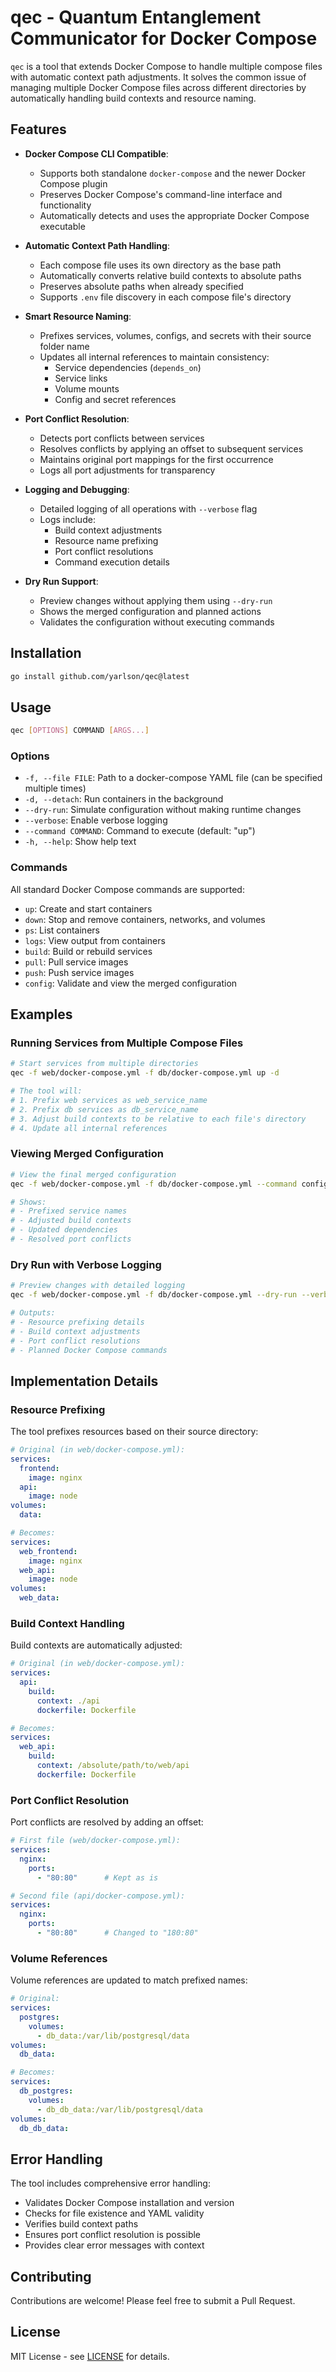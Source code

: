 # qec - Quantum Entanglement Communicator for Docker Compose

`qec` is a tool that extends Docker Compose to handle multiple compose files with automatic context path adjustments. It solves the common issue of managing multiple Docker Compose files across different directories by automatically handling build contexts and resource naming.

## Features

- **Docker Compose CLI Compatible**: 
  - Supports both standalone `docker-compose` and the newer Docker Compose plugin
  - Preserves Docker Compose's command-line interface and functionality
  - Automatically detects and uses the appropriate Docker Compose executable

- **Automatic Context Path Handling**: 
  - Each compose file uses its own directory as the base path
  - Automatically converts relative build contexts to absolute paths
  - Preserves absolute paths when already specified
  - Supports `.env` file discovery in each compose file's directory

- **Smart Resource Naming**: 
  - Prefixes services, volumes, configs, and secrets with their source folder name
  - Updates all internal references to maintain consistency:
    - Service dependencies (`depends_on`)
    - Service links
    - Volume mounts
    - Config and secret references

- **Port Conflict Resolution**: 
  - Detects port conflicts between services
  - Resolves conflicts by applying an offset to subsequent services
  - Maintains original port mappings for the first occurrence
  - Logs all port adjustments for transparency

- **Logging and Debugging**:
  - Detailed logging of all operations with `--verbose` flag
  - Logs include:
    - Build context adjustments
    - Resource name prefixing
    - Port conflict resolutions
    - Command execution details

- **Dry Run Support**: 
  - Preview changes without applying them using `--dry-run`
  - Shows the merged configuration and planned actions
  - Validates the configuration without executing commands

## Installation

```bash
go install github.com/yarlson/qec@latest
```

## Usage

```bash
qec [OPTIONS] COMMAND [ARGS...]
```

### Options

- `-f, --file FILE`: Path to a docker-compose YAML file (can be specified multiple times)
- `-d, --detach`: Run containers in the background
- `--dry-run`: Simulate configuration without making runtime changes
- `--verbose`: Enable verbose logging
- `--command COMMAND`: Command to execute (default: "up")
- `-h, --help`: Show help text

### Commands

All standard Docker Compose commands are supported:
- `up`: Create and start containers
- `down`: Stop and remove containers, networks, and volumes
- `ps`: List containers
- `logs`: View output from containers
- `build`: Build or rebuild services
- `pull`: Pull service images
- `push`: Push service images
- `config`: Validate and view the merged configuration

## Examples

### Running Services from Multiple Compose Files

```bash
# Start services from multiple directories
qec -f web/docker-compose.yml -f db/docker-compose.yml up -d

# The tool will:
# 1. Prefix web services as web_service_name
# 2. Prefix db services as db_service_name
# 3. Adjust build contexts to be relative to each file's directory
# 4. Update all internal references
```

### Viewing Merged Configuration

```bash
# View the final merged configuration
qec -f web/docker-compose.yml -f db/docker-compose.yml --command config

# Shows:
# - Prefixed service names
# - Adjusted build contexts
# - Updated dependencies
# - Resolved port conflicts
```

### Dry Run with Verbose Logging

```bash
# Preview changes with detailed logging
qec -f web/docker-compose.yml -f db/docker-compose.yml --dry-run --verbose up

# Outputs:
# - Resource prefixing details
# - Build context adjustments
# - Port conflict resolutions
# - Planned Docker Compose commands
```

## Implementation Details

### Resource Prefixing

The tool prefixes resources based on their source directory:

```yaml
# Original (in web/docker-compose.yml):
services:
  frontend:
    image: nginx
  api:
    image: node
volumes:
  data:

# Becomes:
services:
  web_frontend:
    image: nginx
  web_api:
    image: node
volumes:
  web_data:
```

### Build Context Handling

Build contexts are automatically adjusted:

```yaml
# Original (in web/docker-compose.yml):
services:
  api:
    build:
      context: ./api
      dockerfile: Dockerfile

# Becomes:
services:
  web_api:
    build:
      context: /absolute/path/to/web/api
      dockerfile: Dockerfile
```

### Port Conflict Resolution

Port conflicts are resolved by adding an offset:

```yaml
# First file (web/docker-compose.yml):
services:
  nginx:
    ports:
      - "80:80"      # Kept as is

# Second file (api/docker-compose.yml):
services:
  nginx:
    ports:
      - "80:80"      # Changed to "180:80"
```

### Volume References

Volume references are updated to match prefixed names:

```yaml
# Original:
services:
  postgres:
    volumes:
      - db_data:/var/lib/postgresql/data
volumes:
  db_data:

# Becomes:
services:
  db_postgres:
    volumes:
      - db_db_data:/var/lib/postgresql/data
volumes:
  db_db_data:
```

## Error Handling

The tool includes comprehensive error handling:
- Validates Docker Compose installation and version
- Checks for file existence and YAML validity
- Verifies build context paths
- Ensures port conflict resolution is possible
- Provides clear error messages with context

## Contributing

Contributions are welcome! Please feel free to submit a Pull Request.

## License

MIT License - see [LICENSE](LICENSE) for details.
